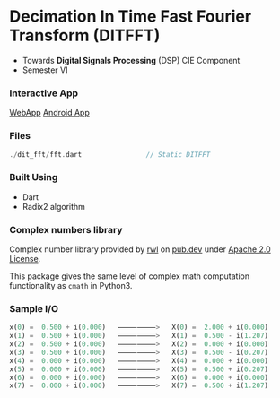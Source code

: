 # Decimation In Time Fast Fourier Transform (DITFFT)

- Towards **Digital Signals Processing** (DSP) CIE Component
- Semester VI

### Interactive App
[WebApp](https://vercel.com/az-21/dft-calculator/7brq8A3nBB5cbZTUQFaJd6LDMBP6)
[Android App](https://play.google.com/store/apps/details?id=com.flutterDevAz21.dft&hl=en&gl=US)

### Files

```dart
./dit_fft/fft.dart                // Static DITFFT
```

### Built Using

- Dart
- Radix2 algorithm

### Complex numbers library

Complex number library provided by [rwl](https://github.com/rwl) on [pub.dev](https://pub.dev/packages/complex) under [Apache 2.0 License](https://www.apache.org/licenses/LICENSE-2.0).

This package gives the same level of complex math computation functionality as `cmath` in Python3.

### Sample I/O

```dart
x(0) =  0.500 + i(0.000)   ⸻⸻>   X(0) =  2.000 + i(0.000)
x(1) =  0.500 + i(0.000)   ⸻⸻>   X(1) =  0.500 - i(1.207)
x(2) =  0.500 + i(0.000)   ⸻⸻>   X(2) =  0.000 + i(0.000)
x(3) =  0.500 + i(0.000)   ⸻⸻>   X(3) =  0.500 - i(0.207)
x(4) =  0.000 + i(0.000)   ⸻⸻>   X(4) =  0.000 + i(0.000)
x(5) =  0.000 + i(0.000)   ⸻⸻>   X(5) =  0.500 + i(0.207)
x(6) =  0.000 + i(0.000)   ⸻⸻>   X(6) =  0.000 + i(0.000)
x(7) =  0.000 + i(0.000)   ⸻⸻>   X(7) =  0.500 + i(1.207)
```
